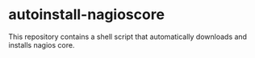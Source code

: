 # autoinstall-nagioscore
This repository contains a shell script that automatically downloads and installs nagios core.
